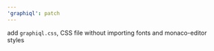```yaml
---
'graphiql': patch
---
```


add `graphiql.css`, CSS file without importing fonts and monaco-editor styles
